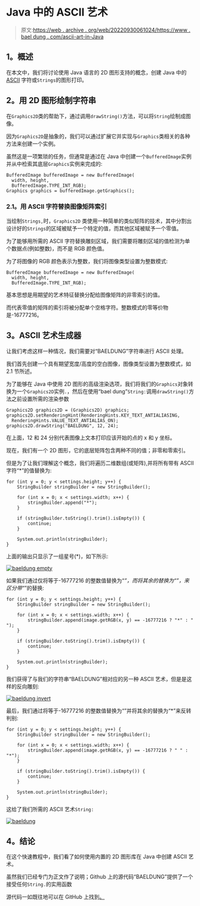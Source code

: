# Java 中的 ASCII 艺术

> 原文:[https://web . archive . org/web/20220930061024/https://www . bael dung . com/ascii-art-in-Java](https://web.archive.org/web/20220930061024/https://www.baeldung.com/ascii-art-in-java)

## **1。概述**

在本文中，我们将讨论使用 Java 语言的 2D 图形支持的概念，创建 Java 中的 [ASCII](/web/20221207214400/https://www.baeldung.com/cs/ascii-code) 字符或`Strings`的图形打印。

## **2。用 2D 图形绘制字符串**

在`Graphics2D`类的帮助下，通过调用`drawString()`方法，可以将`String`绘制成图像。

因为`Graphics2D`是抽象的，我们可以通过扩展它并实现与`Graphics`类相关的各种方法来创建一个实例。

虽然这是一项繁琐的任务，但通常是通过在 Java 中创建一个`BufferedImage`实例并从中检索其底层`Graphics`实例来完成的:

```
BufferedImage bufferedImage = new BufferedImage(
  width, height, 
  BufferedImage.TYPE_INT_RGB);
Graphics graphics = bufferedImage.getGraphics();
```

### **2.1。用 ASCII 字符替换图像矩阵索引**

当绘制`Strings,`时，`Graphics2D` 类使用一种简单的类似矩阵的技术，其中分割出设计好的`Strings`的区域被赋予一个特定的值，而其他区域被赋予一个零值。

为了能够用所需的 ASCII 字符替换雕刻区域，我们需要将雕刻区域的值检测为单个数据点(例如整数)，而不是 RGB 颜色值。

为了将图像的 RGB 颜色表示为整数，我们将图像类型设置为整数模式:

```
BufferedImage bufferedImage = new BufferedImage(
  width, height, 
  BufferedImage.TYPE_INT_RGB);
```

基本思想是用期望的艺术特征替换分配给图像矩阵的非零索引的值。

而代表零值的矩阵的索引将被分配单个空格字符。整数模式的零等价物是-16777216。

## **3。ASCII 艺术生成器**

让我们考虑这样一种情况，我们需要对“BAELDUNG”字符串进行 ASCII 处理。

我们首先创建一个具有期望宽度/高度的空白图像，图像类型设置为整数模式，如 2.1 节所述。

为了能够在 Java 中使用 2D 图形的高级渲染选项，我们将我们的`Graphics`对象转换为一个`Graphics2D`实例`.`，然后在使用“bael dung”`String:`调用`drawString()`方法之前设置所需的渲染参数

```
Graphics2D graphics2D = (Graphics2D) graphics;
graphics2D.setRenderingHint(RenderingHints.KEY_TEXT_ANTIALIASING, 
  RenderingHints.VALUE_TEXT_ANTIALIAS_ON);
graphics2D.drawString("BAELDUNG", 12, 24);
```

在上面，12 和 24 分别代表图像上文本打印应该开始的点的 x 和 y 坐标。

现在，我们有一个 2D 图形，它的底层矩阵包含两种不同的值；非零和零索引。

但是为了让我们理解这个概念，我们将遍历二维数组(或矩阵),并将所有带有 ASCII 字符“*”的值替换为:

```
for (int y = 0; y < settings.height; y++) {
    StringBuilder stringBuilder = new StringBuilder();

    for (int x = 0; x < settings.width; x++) {
        stringBuilder.append("*");
    }

    if (stringBuilder.toString().trim().isEmpty()) {
        continue;
    }

    System.out.println(stringBuilder);
}
```

上面的输出只显示了一组星号(*)，如下所示:

[![baeldung empty](../Images/d211648d3e8c49087142a204123556cb.png)](/web/20221207214400/https://www.baeldung.com/wp-content/uploads/2018/03/baeldung_empty.png)

如果我们通过仅将等于-16777216 的整数值替换为“*”，而将其余的替换为“”，来区分带“*”的替换:

```
for (int y = 0; y < settings.height; y++) {
    StringBuilder stringBuilder = new StringBuilder();

    for (int x = 0; x < settings.width; x++) {
        stringBuilder.append(image.getRGB(x, y) == -16777216 ? "*" : " ");
    }

    if (stringBuilder.toString().trim().isEmpty()) {
        continue;
    }

    System.out.println(stringBuilder);
}
```

我们获得了与我们的字符串“BAELDUNG”相对应的另一种 ASCII 艺术，但是是这样的反向雕刻:

[![baeldung invert](../Images/e5437642e26cae2f57daac134fb999bc.png)](/web/20221207214400/https://www.baeldung.com/wp-content/uploads/2018/03/baeldung_invert.png)

最后，我们通过将等于-16777216 的整数值替换为“”并将其余的替换为“*”来反转判别:

```
for (int y = 0; y < settings.height; y++) {
    StringBuilder stringBuilder = new StringBuilder();

    for (int x = 0; x < settings.width; x++) {
        stringBuilder.append(image.getRGB(x, y) == -16777216 ? " " : "*");
    }

    if (stringBuilder.toString().trim().isEmpty()) {
        continue;
    }

    System.out.println(stringBuilder);
}
```

这给了我们所需的 ASCII 艺术`String:`

[![baeldung](../Images/67931b9b77645ab7ea2f192a2dc61efd.png)](/web/20221207214400/https://www.baeldung.com/wp-content/uploads/2018/03/baeldung.png)

## **4。结论**

在这个快速教程中，我们看了如何使用内置的 2D 图形库在 Java 中创建 ASCII 艺术。

虽然我们已经专门为正文作了说明；Github 上的源代码“BAELDUNG”提供了一个接受任何`String.`的实用函数

源代码一如既往地可以在 GitHub 上找到[。](https://web.archive.org/web/20221207214400/https://github.com/eugenp/tutorials/tree/master/core-java-modules/core-java-console)